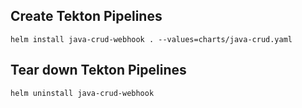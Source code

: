 ## Create Tekton Pipelines
```
helm install java-crud-webhook . --values=charts/java-crud.yaml
```
## Tear down Tekton Pipelines
```
helm uninstall java-crud-webhook
```
